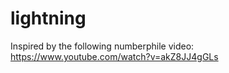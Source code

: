 # lightning
Inspired by the following numberphile video: https://www.youtube.com/watch?v=akZ8JJ4gGLs
